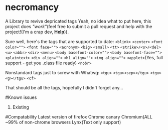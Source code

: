 # necromancy
A Library to revive depricated tags
Yeah, no idea what to put here, this project does *"work"*(feel free to submit a pull request and help with the project!(I'm a crap dev, **Help**)).

Sure well, here's the tags that are supported to date:
```<blink>```
```<center>```
```<font color="">```
```<font face="">```
```<acronym>```
```<big>```
```<small>```
```<tt>```
```<strike>/<s>/<del>```
```<u>```
```<abbr>```
```<dir>```
```<menu>```
```<body basefont-color="">```
```<body basefont-face="">```
```<plaintext>```
```<div align="">```
```<h1 align="">```
```<img align="">```
```<applet>```(Yes, full support - get you .class file ready)
```<nobr>```


Nonstandard tags just to screw with Whatwg:
```<tgu>```
```<tgu><sep></tgu>```
```<tgu><g></tgu>```
```<cf>```

That should be all the tags, hopefully I didn't forget any...

#Known issues
1) Existing

#Compatability
Latest version of firefox
Chrome canary
Chromium(ALL ~99% of non-chrome browsers
Lynx(Text only support)
